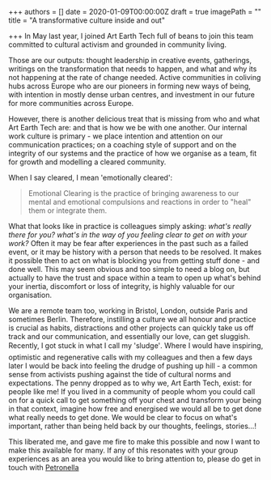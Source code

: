 +++
authors = []
date = 2020-01-09T00:00:00Z
draft = true
imagePath = ""
title = "A transformative culture inside and out"

+++
In May last year, I joined Art Earth Tech full of beans to join this team committed to cultural activism and grounded in community living.

Those are our outputs: thought leadership in creative events, gatherings, writings on the transformation that needs to happen, and what and why its not happening at the rate of change needed. Active communities in coliving hubs across Europe who are our pioneers in forming new ways of being, with intention in mostly dense urban centres, and investment in our future for more communities across Europe.

However, there is another delicious treat that is missing from who and what Art Earth Tech are: and that is how we be with one another. Our internal work culture is primary - we place intention and attention on our communication practices; on a coaching style of support and on the integrity of our systems and the practice of how we organise as a team, fit for growth and modelling a cleared community.

When I say cleared, I mean 'emotionally cleared':

> Emotional Clearing is the practice of bringing awareness to our mental and emotional compulsions and reactions in order to "heal" them or integrate them.

What that looks like in practice is colleagues simply asking: _what's really there for you? what's in the way of you feeling clear to get on with your work?_ Often it may be fear after experiences in the past such as a failed event, or it may be history with a person that needs to be resolved. It makes it possible then to act on what is blocking you from getting stuff done - and done well. This may seem obvious and too simple to need a blog on, but actually to have the trust and space within a team to open up what's behind your inertia, discomfort or loss of integrity, is highly valuable for our organisation.

We are a remote team too, working in Bristol, London, outside Paris and sometimes Berlin. Therefore, instilling a culture we all honour and practice is crucial as habits, distractions and other projects can quickly take us off track and our communication, and essentially our love, can get sluggish. Recently, I got stuck in what I call my 'sludge'. Where I would have inspiring, optimistic and regenerative calls with my colleagues and then a few days later I would be back into feeling the drudge of pushing up hill - a common sense from activists pushing against the tide of cultural norms and expectations. The penny dropped as to why we, Art Earth Tech, exist: for people like me! If you lived in a community of people whom you could call on for a quick call to get something off your chest and transform your being in that context, imagine how free and energised we would all be to get done what really needs to get done. We would be clear to focus on what's important, rather than being held back by our thoughts, feelings, stories...!

This liberated me, and gave me fire to make this possible and now I want to make this available for many. If any of this resonates with your group experiences as an area you would like to bring attention to, please do get in touch with [Petronella](<mailto:petronella@artearthtech.com>)